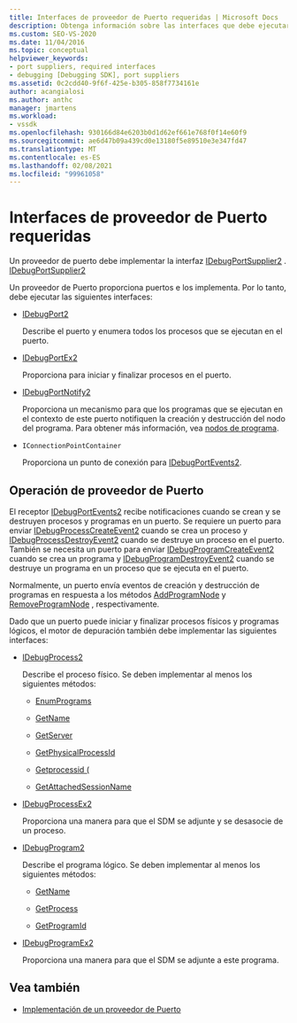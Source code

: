 ```yaml
---
title: Interfaces de proveedor de Puerto requeridas | Microsoft Docs
description: Obtenga información sobre las interfaces que debe ejecutar un proveedor de puerto. Un proveedor de Puerto proporciona puertos e los implementa.
ms.custom: SEO-VS-2020
ms.date: 11/04/2016
ms.topic: conceptual
helpviewer_keywords:
- port suppliers, required interfaces
- debugging [Debugging SDK], port suppliers
ms.assetid: 0c2cdd40-9f6f-425e-b305-858f7734161e
author: acangialosi
ms.author: anthc
manager: jmartens
ms.workload:
- vssdk
ms.openlocfilehash: 930166d84e6203b0d1d62ef661e768f0f14e60f9
ms.sourcegitcommit: ae6d47b09a439cd0e13180f5e89510e3e347fd47
ms.translationtype: MT
ms.contentlocale: es-ES
ms.lasthandoff: 02/08/2021
ms.locfileid: "99961058"
---
```

# <a name="required-port-supplier-interfaces"></a>Interfaces de proveedor de Puerto requeridas
Un proveedor de puerto debe implementar la interfaz [IDebugPortSupplier2](../../extensibility/debugger/reference/idebugportsupplier2.md) . [IDebugPortSupplier2](../../extensibility/debugger/reference/idebugportsupplier2.md)

 Un proveedor de Puerto proporciona puertos e los implementa. Por lo tanto, debe ejecutar las siguientes interfaces:

- [IDebugPort2](../../extensibility/debugger/reference/idebugport2.md)

  Describe el puerto y enumera todos los procesos que se ejecutan en el puerto.

- [IDebugPortEx2](../../extensibility/debugger/reference/idebugportex2.md)

  Proporciona para iniciar y finalizar procesos en el puerto.

- [IDebugPortNotify2](../../extensibility/debugger/reference/idebugportnotify2.md)

  Proporciona un mecanismo para que los programas que se ejecutan en el contexto de este puerto notifiquen la creación y destrucción del nodo del programa. Para obtener más información, vea [nodos de programa](../../extensibility/debugger/program-nodes.md).

- `IConnectionPointContainer`

  Proporciona un punto de conexión para [IDebugPortEvents2](../../extensibility/debugger/reference/idebugportevents2.md).

## <a name="port-supplier-operation"></a>Operación de proveedor de Puerto
 El receptor [IDebugPortEvents2](../../extensibility/debugger/reference/idebugportevents2.md) recibe notificaciones cuando se crean y se destruyen procesos y programas en un puerto. Se requiere un puerto para enviar [IDebugProcessCreateEvent2](../../extensibility/debugger/reference/idebugprocesscreateevent2.md) cuando se crea un proceso y [IDebugProcessDestroyEvent2](../../extensibility/debugger/reference/idebugprocessdestroyevent2.md) cuando se destruye un proceso en el puerto. También se necesita un puerto para enviar [IDebugProgramCreateEvent2](../../extensibility/debugger/reference/idebugprogramcreateevent2.md) cuando se crea un programa y [IDebugProgramDestroyEvent2](../../extensibility/debugger/reference/idebugprogramdestroyevent2.md) cuando se destruye un programa en un proceso que se ejecuta en el puerto.

 Normalmente, un puerto envía eventos de creación y destrucción de programas en respuesta a los métodos [AddProgramNode](../../extensibility/debugger/reference/idebugportnotify2-addprogramnode.md) y [RemoveProgramNode](../../extensibility/debugger/reference/idebugportnotify2-removeprogramnode.md) , respectivamente.

 Dado que un puerto puede iniciar y finalizar procesos físicos y programas lógicos, el motor de depuración también debe implementar las siguientes interfaces:

- [IDebugProcess2](../../extensibility/debugger/reference/idebugprocess2.md)

  Describe el proceso físico. Se deben implementar al menos los siguientes métodos:

  - [EnumPrograms](../../extensibility/debugger/reference/idebugprocess2-enumprograms.md)

  - [GetName](../../extensibility/debugger/reference/idebugprocess2-getname.md)

  - [GetServer](../../extensibility/debugger/reference/idebugprocess2-getserver.md)

  - [GetPhysicalProcessId](../../extensibility/debugger/reference/idebugprocess2-getphysicalprocessid.md)

  - [Getprocessid (](../../extensibility/debugger/reference/idebugprocess2-getprocessid.md)

  - [GetAttachedSessionName](../../extensibility/debugger/reference/idebugprocess2-getattachedsessionname.md)

- [IDebugProcessEx2](../../extensibility/debugger/reference/idebugprocessex2.md)

  Proporciona una manera para que el SDM se adjunte y se desasocie de un proceso.

- [IDebugProgram2](../../extensibility/debugger/reference/idebugprogram2.md)

  Describe el programa lógico. Se deben implementar al menos los siguientes métodos:

  - [GetName](../../extensibility/debugger/reference/idebugprogram2-getname.md)

  - [GetProcess](../../extensibility/debugger/reference/idebugprogram2-getprocess.md)

  - [GetProgramId](../../extensibility/debugger/reference/idebugprogram2-getprogramid.md)

- [IDebugProgramEx2](../../extensibility/debugger/reference/idebugprogramex2.md)

  Proporciona una manera para que el SDM se adjunte a este programa.

## <a name="see-also"></a>Vea también
- [Implementación de un proveedor de Puerto](../../extensibility/debugger/implementing-a-port-supplier.md)
